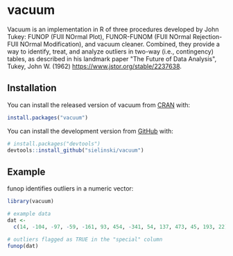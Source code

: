 
# vacuum

<!-- badges: start -->
<!-- badges: end -->

Vacuum is an implementation in R of three procedures developed by 
John Tukey: FUNOP (FUll NOrmal Plot), FUNOR-FUNOM 
(FUll NOrmal Rejection-FUll NOrmal Modification), and vacuum cleaner. 
Combined, they provide a way to identify, treat, and analyze outliers 
in two-way (i.e., contingency) tables, as described in his 
landmark paper "The Future of Data Analysis", Tukey, John W. (1962) 
<https://www.jstor.org/stable/2237638>.

## Installation

You can install the released version of vacuum from [CRAN](https://CRAN.R-project.org) with:

``` r
install.packages("vacuum")
````

You can install the development version from [GitHub](https://github.com/) with:

``` r
# install.packages("devtools")
devtools::install_github("sielinski/vacuum")
```

## Example

funop identifies outliers in a numeric vector:

``` r
library(vacuum)

# example data
dat <-
  c(14, -104, -97, -59, -161, 93, 454, -341, 54, 137, 473, 45, 193, 22)

# outliers flagged as TRUE in the "special" column
funop(dat)

```

